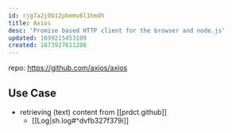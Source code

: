 ```yaml
---
id: rjg7a2j0b12pbmmv6l1hmdh
title: Axios
desc: 'Promise based HTTP client for the browser and node.js'
updated: 1699215453109
created: 1673927611208
---
```


repo: https://github.com/axios/axios

## Use Case

- retrieving (text) content from [[prdct.github]]
  - [[Log|sh.log#^dvfb327f379i]]